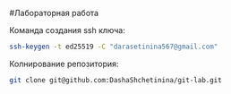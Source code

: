 #Лабораторная работа

Команда создания ssh ключа:
```bash
ssh-keygen -t ed25519 -C "darasetinina567@gmail.com" 
```
Колнирование репозитория:
```bash
git clone git@github.com:DashaShchetinina/git-lab.git
```